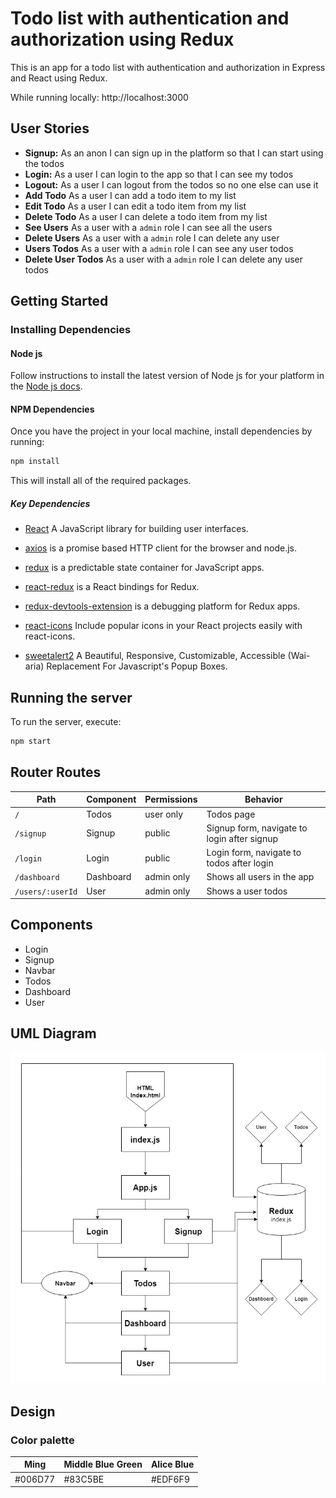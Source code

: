 # Todo list with authentication and authorization using Redux

This is an app for a todo list with authentication and authorization in Express and React using Redux.

While running locally: http://localhost:3000

## User Stories

- **Signup:** As an anon I can sign up in the platform so that I can start using the todos
- **Login:** As a user I can login to the app so that I can see my todos
- **Logout:** As a user I can logout from the todos so no one else can use it
- **Add Todo** As a user I can add a todo item to my list
- **Edit Todo** As a user I can edit a todo item from my list
- **Delete Todo** As a user I can delete a todo item from my list
- **See Users** As a user with a `admin` role I can see all the users
- **Delete Users** As a user with a `admin` role I can delete any user
- **Users Todos** As a user with a `admin` role I can see any user todos
- **Delete User Todos** As a user with a `admin` role I can delete any user todos

## Getting Started

### Installing Dependencies

#### Node js

Follow instructions to install the latest version of Node js for your platform in the [Node js docs](https://nodejs.org/en/).

#### NPM Dependencies

Once you have the project in your local machine, install dependencies by running:

```bash
npm install
```

This will install all of the required packages.

##### Key Dependencies

- [React](https://reactjs.org/) A JavaScript library for building user interfaces.

- [axios](https://www.npmjs.com/package/axios) is a promise based HTTP client for the browser and node.js.

- [redux](https://www.npmjs.com/package/redux) is a predictable state container for JavaScript apps.

- [react-redux](https://www.npmjs.com/package/react-redux) is a React bindings for Redux.

- [redux-devtools-extension](https://www.npmjs.com/package/redux-devtools-extension) is a debugging platform for Redux apps.

- [react-icons](https://react-icons.github.io/react-icons/) Include popular icons in your React projects easily with react-icons.

- [sweetalert2](https://sweetalert2.github.io/) A Beautiful, Responsive, Customizable, Accessible (Wai-aria) Replacement For Javascript's Popup Boxes.

## Running the server

To run the server, execute:

```bash
npm start
```

## Router Routes

| Path             | Component            | Permissions                | Behavior                                                     |
| ---------------- | -------------------- | -------------------------- | ------------------------------------------------------------ |
| `/`              | Todos                | user only                  | Todos page                                                   |
| `/signup`        | Signup               | public                     | Signup form, navigate to login after signup                  |
| `/login`         | Login                | public                     | Login form, navigate to todos after login                    |
| `/dashboard`     | Dashboard            | admin only                 | Shows all users in the app                                   |
| `/users/:userId` | User                 | admin only                 | Shows a user todos                                           |

## Components

- Login
- Signup
- Navbar
- Todos
- Dashboard
- User

## UML Diagram

![UML digram](https://github.com/ibrahimalsaif-tuwaiq/W09D03/blob/main/public/digrams/todos%20with%20redux%20frontend%20UML.jpg?raw=true)

## Design

### Color palette

|      Ming     | Middle Blue Green |  Alice Blue |
|---------------|-------------------|-------------|
|    #006D77    |      #83C5BE      |   #EDF6F9   |
